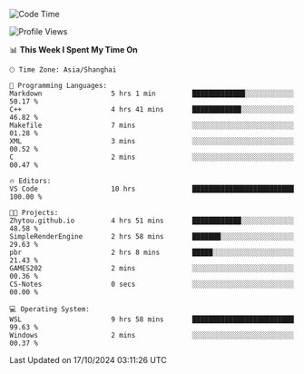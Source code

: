 <!--START_SECTION:waka-->
![Code Time](http://img.shields.io/badge/Code%20Time-2%2C046%20hrs%202%20mins-blue)

![Profile Views](http://img.shields.io/badge/Profile%20Views-0-blue)

📊 **This Week I Spent My Time On** 

```text
🕑︎ Time Zone: Asia/Shanghai

💬 Programming Languages: 
Markdown                 5 hrs 1 min         █████████████░░░░░░░░░░░░   50.17 % 
C++                      4 hrs 41 mins       ████████████░░░░░░░░░░░░░   46.82 % 
Makefile                 7 mins              ░░░░░░░░░░░░░░░░░░░░░░░░░   01.28 % 
XML                      3 mins              ░░░░░░░░░░░░░░░░░░░░░░░░░   00.52 % 
C                        2 mins              ░░░░░░░░░░░░░░░░░░░░░░░░░   00.47 % 

🔥 Editors: 
VS Code                  10 hrs              █████████████████████████   100.00 % 

🐱‍💻 Projects: 
Zhytou.github.io         4 hrs 51 mins       ████████████░░░░░░░░░░░░░   48.58 % 
SimpleRenderEngine       2 hrs 58 mins       ███████░░░░░░░░░░░░░░░░░░   29.63 % 
pbr                      2 hrs 8 mins        █████░░░░░░░░░░░░░░░░░░░░   21.43 % 
GAMES202                 2 mins              ░░░░░░░░░░░░░░░░░░░░░░░░░   00.36 % 
CS-Notes                 0 secs              ░░░░░░░░░░░░░░░░░░░░░░░░░   00.00 % 

💻 Operating System: 
WSL                      9 hrs 58 mins       █████████████████████████   99.63 % 
Windows                  2 mins              ░░░░░░░░░░░░░░░░░░░░░░░░░   00.37 % 
```


 Last Updated on 17/10/2024 03:11:26 UTC
<!--END_SECTION:waka-->